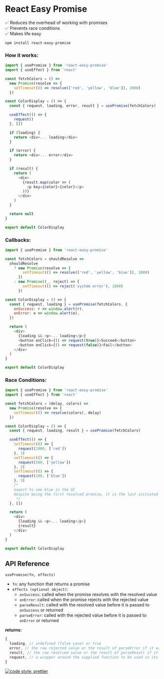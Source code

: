 # React Easy Promise

:white_check_mark: Reduces the overhead of working with promises  
:white_check_mark: Prevents race conditions  
:white_check_mark: Makes life easy

`npm install react-easy-promise`

### How it works:

```javascript
import { usePromise } from 'react-easy-promise'
import { useEffect } from 'react'

const fetchColors = () =>
  new Promise(resolve => {
    setTimeout(() => resolve(['red', 'yellow', 'blue']), 2000)
  })

const ColorDisplay = () => {
  const { request, loading, error, result } = usePromise(fetchColors)

  useEffect(() => {
    request()
  }, [])

  if (loading) {
    return <div>... loading</div>
  }

  if (error) {
    return <div>... error</div>
  }

  if (result) {
    return (
      <div>
        {result.map(color => (
          <p key={color}>{color}</p>
        ))}
      </div>
    )
  }

  return null
}

export default ColorDisplay
```

### Callbacks:

```javascript
import { usePromise } from 'react-easy-promise'

const fetchColors = shouldResolve =>
  shouldResolve
    ? new Promise(resolve => {
        setTimeout(() => resolve(['red', 'yellow', 'blue']), 1000)
      })
    : new Promise((_, reject) => {
        setTimeout(() => reject('system error'), 1000)
      })

const ColorDisplay = () => {
  const { request, loading } = usePromise(fetchColors, {
    onSuccess: r => window.alert(r),
    onError: e => window.alert(e),
  })

  return (
    <div>
      {loading && <p>... loading</p>}
      <button onClick={() => request(true)}>Succeed</button>
      <button onClick={() => request(false)}>Fail</button>
    </div>
  )
}

export default ColorDisplay
```

### Race Conditions:

```javascript
import { usePromise } from 'react-easy-promise'
import { useEffect } from 'react'

const fetchColors = (delay, colors) =>
  new Promise(resolve => {
    setTimeout(() => resolve(colors), delay)
  })

const ColorDisplay = () => {
  const { request, loading, result } = usePromise(fetchColors)

  useEffect(() => {
    setTimeout(() => {
      request(2000, ['red'])
    }, 1)
    setTimeout(() => {
      request(500, ['yellow'])
    }, 2)
    setTimeout(() => {
      request(100, ['blue'])
    }, 3)
    /*
    expect to see blue in the UI
    despite being the first resolved promise, it is the last initiated
     */
  }, [])

  return (
    <div>
      {loading && <p>... loading</p>}
      {result}
    </div>
  )
}

export default ColorDisplay
```

## API Reference

`usePromise(fn, effects)`

- `fn`: any function that returns a promise
- `effects (optional object)`:
  - `onSuccess`: called when the promise resolves with the resolved value
  - `onError`: called when the promise rejects with the rejected value
  - `parseResult`: called with the resolved value before it is passed to `onSuccess` or returned
  - `parseError`: called with the rejected value before it is passed to `onError` or returned

**returns:**

```javascript
{
  loading, // undefined (false case) or true
  error, // the raw rejected value or the result of parseError if it was supplied
  result, // the raw resolved value or the result of parseResult if it was supplied
  request, // a wrapper around the supplied function to be used in its place
}
```

[![code style: prettier](https://img.shields.io/badge/code_style-prettier-ff69b4.svg?style=flat-square)](https://github.com/prettier/prettier)

